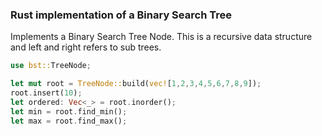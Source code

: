 ### Rust implementation of a Binary Search Tree

Implements a Binary Search Tree Node. This is a recursive data structure and left and right refers to sub trees.

```rust
use bst::TreeNode;

let mut root = TreeNode::build(vec![1,2,3,4,5,6,7,8,9]);
root.insert(10);
let ordered: Vec<_> = root.inorder();
let min = root.find_min();
let max = root.find_max();
```
